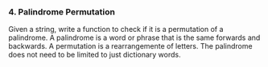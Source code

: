 ### 4. Palindrome Permutation

Given a string, write a function to check if it is a permutation of a palindrome. A palindrome is a word or phrase that is the same forwards and backwards. A permutation
is a rearrangemente of letters. The palindrome does not need to be limited to just dictionary words.


